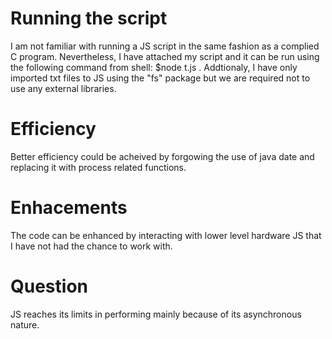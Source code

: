# Running the script
I am not familiar with running a JS script in the same fashion as a complied C program. Nevertheless, I have attached my script and it can be run using the following command from shell: $node t.js . Addtionaly, I have only imported txt files to JS using the "fs" package but we are required not to use any external libraries.

# Efficiency
Better efficiency could be acheived by forgowing the use of java date and replacing it with process related functions.

# Enhacements
The code can be enhanced by interacting with lower level hardware JS that I have not had the chance to work with.

# Question
JS reaches its limits in performing mainly because of its asynchronous nature. 
